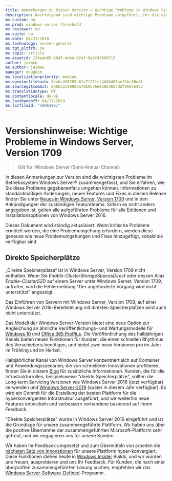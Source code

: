 ```yaml
---
title: Anmerkungen zu dieser Version – Wichtige Probleme in Windows Server, Version 1709
description: Nachfolgend sind wichtige Probleme aufgeführt, für die eine Problemumgehung erforderlich ist, um einen Absturz, das Aufhängen des Systems, einen Installationsfehler oder Datenverlust zu verhindern.
ms.custom: na
ms.prod: windows-server-threshold
ms.reviewer: na
ms.suite: na
ms.date: 04/23/2018
ms.technology: server-general
ms.tgt_pltfrm: na
ms.topic: article
ms.assetid: 134aab85-664f-4d44-87ef-9e5fd389071f
author: jaimeo
ms.author: jaimeo
manager: dougkim
ms.localizationpriority: medium
ms.openlocfilehash: 4eebc498289a81c7f27fcf4b84d81ae13bc38e4f
ms.sourcegitcommit: 0d0b32c8986ba7db9536e0b8648d4ddf9b03e452
ms.translationtype: MT
ms.contentlocale: de-DE
ms.lasthandoff: 04/17/2019
ms.locfileid: "59861981"
---
```

# <a name="release-notes-important-issues-in-windows-server-version-1709"></a>Versionshinweise: Wichtige Probleme in Windows Server, Version 1709

>Gilt für: Windows Server (Semi-Annual Channel)

In diesen Anmerkungen zur Version sind die wichtigsten Probleme im Betriebssystem Windows Server&reg; zusammengefasst, und Sie erfahren, wie Sie diese Probleme gegebenenfalls umgehen können. Informationen zu standardmäßigen Änderungen, neuen Features und Fixes in diesem Release finden Sie unter [Neues in Windows Server, Version 1709](whats-new-in-windows-server-1709.md) und in den Ankündigungen der zuständigen Featureteams. Sofern es nicht anders angegeben ist, gelten alle aufgeführten Probleme für alle Editionen und Installationsoptionen von Windows Server 2016.  

Dieses Dokument wird ständig aktualisiert. Wenn kritische Probleme ermittelt werden, die eine Problemumgehung erfordern, werden diese genauso wie neue Problemumgehungen und Fixes hinzugefügt, sobald sie verfügbar sind.  
  
## <a name="storage-spaces-direct"></a>Direkte Speicherplätze
[comment]: # (ID: Unbekannter; Übermittler: Stevenek; Status: hat genehmigt)  
„Direkte Speicherplätze“ ist in Windows Server, Version 1709 nicht enthalten. Wenn Sie *Enable-ClusterStorageSpacesDirect* oder dessen Alias *Enable-ClusterS2D* auf einem Server unter Windows Server, Version 1709, aufrufen, wird die Fehlermeldung "Der angeforderte Vorgang wird nicht unterstützt" angezeigt.

Das Einführen von Servern mit Windows Server, Version 1709, auf einer Windows Server 2016-Bereitstellung mit direkten Speicherplätzen wird auch nicht unterstützt.

Das Modell der Windows Server-Version bietet eine neue Option zur Angleichung an ähnliche Veröffentlichungs- und Wartungsmodelle für [Windows 10](https://docs.microsoft.com/windows/deployment/update/waas-overview) und [Office 365 ProPlus](https://support.office.com/article/Overview-of-the-upcoming-changes-to-Office-365-ProPlus-update-management-78b33779-9356-4cdf-9d2c-08350ef05cca?ui=en-US&rs=en-US&ad=US). Die Veröffentlichung des halbjährigen Kanals bieten neuen Funktionen für Kunden, die einen schnellen Rhythmus des Verschiebens benötigen, und bietet zwei neue Versionen pro im Jahr: im Frühling und im Herbst.

Halbjährlicher Kanal von Windows Server konzentriert sich auf Container und Anwendungsszenarien, die von schnelleren Innovationen profitieren, finden Sie in diesem [Blog](https://cloudblogs.microsoft.com/windowsserver/2018/03/29/windows-server-semi-annual-channel-update) für zusätzliche Informationen. Kunden, die für die Infrastrukturrollen, beispielsweise "direkte Speicherplätze", sollten die Long-term Servicing Versionen wie Windows Server 2016 (jetzt verfügbar) verwenden und [Windows Server-2019](https://cloudblogs.microsoft.com/windowsserver/2018/03/20/introducing-windows-server-2019-now-available-in-preview) (später in diesem Jahr verfügbar). Es wird ein Commit für die Erstellung der besten Plattform für die hyperkonvergenten Infrastruktur ausgeführt, und wir weiterhin neue Features entwickeln und verbessern vorhandene basierend auf Ihrem Feedback. 

"Direkte Speicherplätze" wurde in Windows Server 2016 eingeführt und ist die Grundlage für unsere zusammengeführte Plattform. Wir haben uns über die positive Übernahme der zusammengeführten Microsoft-Plattform sehr gefreut, und wir engagieren uns für unsere Kunden.

Wir haben Ihr Feedback umgesetzt und zum Übermitteln von arbeiten die [nächsten Satz von Innovationen](https://blogs.technet.microsoft.com/windowsserver/2017/09/07/sneak-peek-2-windows-server-version-1709-hyper-converged-infrastructure/) für unsere Plattform hyper-konvergiert. Diese Funktionen stehen heute in [Windows Insider](https://insider.windows.com/for-business/) Builds, und wir würden uns freuen, ausprobieren und uns Ihr Feedback. Für Kunden, die nach einer überprüften zusammengeführten Lösung suchen, empfehlen wir das [Windows Server-Software-Defined](http://microsoft.com/wssd)-Programm.
